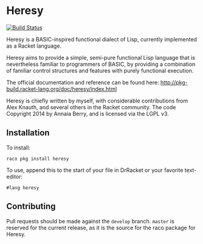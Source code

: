 Heresy 
======
[![Build Status](https://travis-ci.com/jarcane/heresy.svg?branch=master)](https://app.travis-ci.com/jarcane/heresy)

Heresy is a BASIC-inspired functional dialect of Lisp, currently implemented as a Racket language.

Heresy aims to provide a simple, semi-pure functional Lisp language that is nevertheless familiar to programmers of BASIC, by providing a combination of familiar control structures and features with purely functional execution.

The official documentation and reference can be found here:  http://pkg-build.racket-lang.org/doc/heresy/index.html

Heresy is chiefly written by myself, with considerable contributions from Alex Knauth, and several others in the Racket community. The code Copyright 2014 by Annaia Berry, and is licensed via the LGPL v3.

Installation
------------

To install:

``raco pkg install heresy``

To use, append this to the start of your file in DrRacket or your favorite text-editor:

``#lang heresy``

Contributing
------------

Pull requests should be made against the `develop` branch. `master` is reserved for the current release, as it is the source for the raco package for Heresy.
